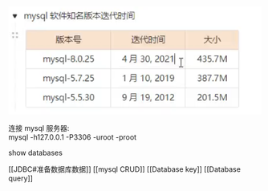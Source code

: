 


![](https://raw.githubusercontent.com/tianran721/img/main/img/20240118212401.png)

连接 mysql 服务器:  
mysql -h127.0.0.1 -P3306 -uroot -proot

show databases

[[JDBC#准备数据库数据]]
[[mysql CRUD]]
[[Database key]]
[[Database query]]
